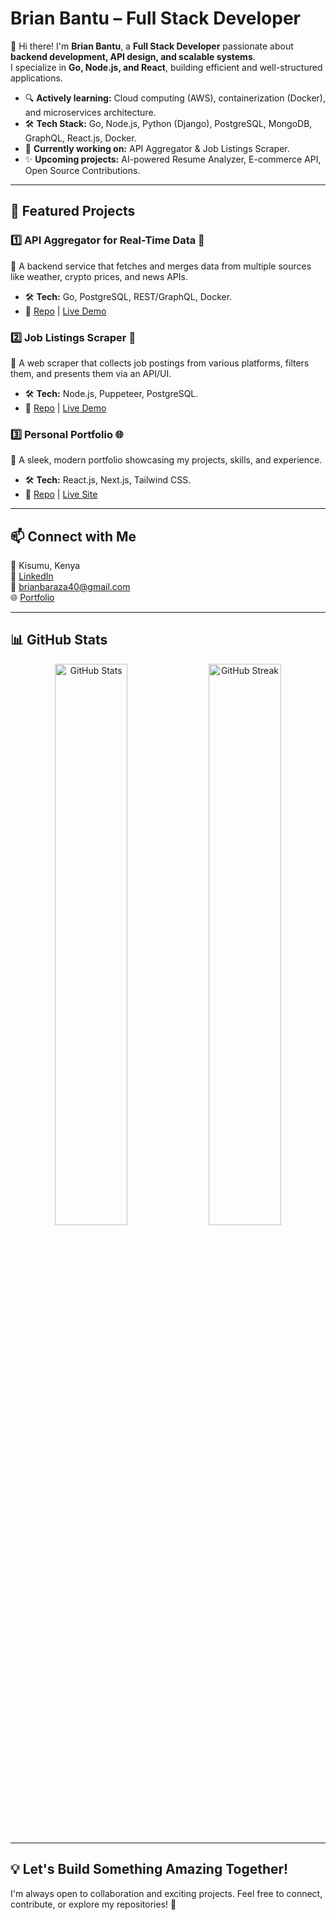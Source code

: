 #  Brian Bantu – Full Stack Developer  

👋 Hi there! I'm **Brian Bantu**, a **Full Stack Developer** passionate about **backend development, API design, and scalable systems**.  
I specialize in **Go, Node.js, and React**, building efficient and well-structured applications.  

- 🔍 **Actively learning:** Cloud computing (AWS), containerization (Docker), and microservices architecture.  
- 🛠️ **Tech Stack:** Go, Node.js, Python (Django), PostgreSQL, MongoDB, GraphQL, React.js, Docker.  
- 🎯 **Currently working on:** API Aggregator & Job Listings Scraper.  
- ✨ **Upcoming projects:** AI-powered Resume Analyzer, E-commerce API, Open Source Contributions.  

---

## 📌 Featured Projects  

### 1️⃣ API Aggregator for Real-Time Data 📡  
📌 A backend service that fetches and merges data from multiple sources like weather, crypto prices, and news APIs.  
- 🛠 **Tech:** Go, PostgreSQL, REST/GraphQL, Docker.  
- 🔗 [Repo](https://github.com/yourusername/api-aggregator) | [Live Demo](#)  

### 2️⃣ Job Listings Scraper 🏢  
📌 A web scraper that collects job postings from various platforms, filters them, and presents them via an API/UI.  
- 🛠 **Tech:** Node.js, Puppeteer, PostgreSQL.  
- 🔗 [Repo](https://github.com/yourusername/job-scraper) | [Live Demo](#)  

### 3️⃣ Personal Portfolio 🌐  
📌 A sleek, modern portfolio showcasing my projects, skills, and experience.  
- 🛠 **Tech:** React.js, Next.js, Tailwind CSS.  
- 🔗 [Repo](https://github.com/yourusername/portfolio) | [Live Site](#)  

---

## 📫 Connect with Me  

📍 Kisumu, Kenya  
💼 [LinkedIn](https://www.linkedin.com/in/brian-bantu-73b8a2263/)  
📧 brianbaraza40@gmail.com  
🌐 [Portfolio](https://portfolio-shxl.onrender.com/)  

---

## 📊 GitHub Stats  

<p align="center">
  <img src="https://github-readme-stats.vercel.app/api?username=Bantu-art&show_icons=true&theme=radical" width="48%" alt="GitHub Stats">
  <img src="https://github-readme-streak-stats.herokuapp.com/?user=Bantu-art&theme=radical" width="48%" alt="GitHub Streak">
</p>  

---

## 💡 Let's Build Something Amazing Together!  

I'm always open to collaboration and exciting projects. Feel free to connect, contribute, or explore my repositories! 🚀  
